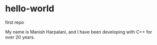 # hello-world
first repo

My name is Manish Harpalani, and I have been developing with C++ for over 20 years.
